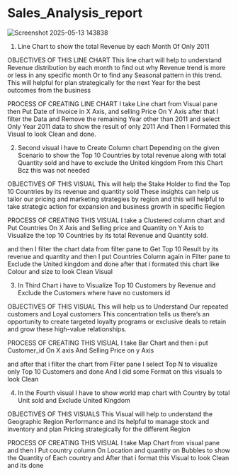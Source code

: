 # Sales_Analysis_report

![Screenshot 2025-05-13 143838](https://github.com/user-attachments/assets/db6fe170-c6a1-438b-98b9-2aa482f0d06c)

1. Line Chart to show the total Revenue by each Month Of Only 2011

OBJECTIVES OF THIS LINE CHART 
This line chart will help to understand Revenue distribution by each month to find out why Revenue  trend is more or less in any specific month Or to find any Seasonal pattern in this trend.
This will helpful for plan strategically for the next Year for the best outcomes from the business

PROCESS OF CREATING LINE CHART I take Line chart from Visual pane then Put Date of Invoice in X Axis, and selling Price On Y Axis after that I filter the Data and Remove the remaining Year other than 2011 and select Only Year 2011 data to show the result of only 2011
And Then I Formated this Visual to look Clean and              done.

2. Second visual i have to Create Column chart Depending on the given Scenario to show the Top 10 Countries by total revenue along with total Quantity sold and have to exclude the United kingdom From this Chart Bcz this was not needed

OBJECTIVES OF THIS VISUAL
 This will help the Stake Holder to find the Top 10 Countries by its revenue and quantity sold These insights can help us tailor our pricing and marketing strategies by region and this will helpful to take strategic action for expansion and business growth in specific Region

PROCESS OF CREATING THIS VISUAL  I take a Clustered column chart and Put Countries On X Axis and Selling price and Quantity on Y Axis to Visualize the top 10 Countries by its total Revenue and Quantity sold.

and then I filter the chart data from filter pane to Get Top 10 Result by its revenue and quantity  and then I put Countries Column again in Filter pane to Exclude the United kingdom and done after that i  formated  this chart like Colour and size to look Clean Visual


3. In Third Chart i have to Visualize Top 10 Customers by Revenue and Exclude the Customers where have no customers id

OBJECTIVES OF THIS VISUAL
This will help us to Understand Our repeated customers and Loyal customers
This concentration tells us there’s an opportunity to create targeted loyalty programs or exclusive deals to retain and grow these high-value relationships.


PROCESS OF CREATING THIS VISUAL I take Bar Chart and then i put Customer_id On X axis And Selling Price on y Axis 

and after that i filter the chart from Filter pane I select Top N  to visualize only Top 10 Customers and done
And I did some Format on this visuals to look Clean 


4. In the Fourth visual I have to show world map chart with Country by total Unit sold and Exclude United Kingdom 

OBJECTIVES OF THIS VISUALS
This Visual will help to understand the Geographic Region Performance and its helpful to manage stock and inventory  and plan Pricing strategically for the different Region 

PROCESS OF CREATING THIS VISUAL I take Map Chart from visual pane and then I Put country column On  Location and quantity on Bubbles to show the Quantity of Each country
and After that i format this Visual to look Clean and its done 

 
